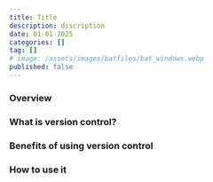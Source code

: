 ```yaml
---
title: Title
description: discription
date: 01-01-2025
categories: []
tag: []
# image: /assets/images/batfiles/bat_windows.webp
published: false
---
```


### Overview

### What is version control?

### Benefits of using version control

### How to use it